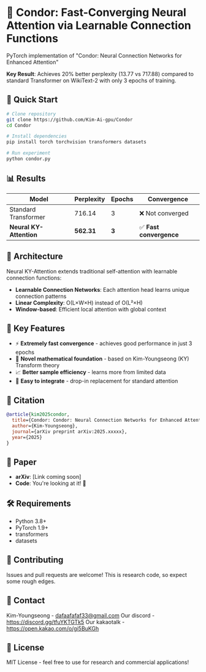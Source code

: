 # 🦅 Condor: Fast-Converging Neural Attention via Learnable Connection Functions

PyTorch implementation of "Condor: Neural Connection Networks for Enhanced Attention" 

**Key Result**: Achieves 20% better perplexity (13.77 vs 717.88) compared to standard Transformer on WikiText-2 with only 3 epochs of training.

## 🚀 Quick Start

```bash
# Clone repository
git clone https://github.com/Kim-Ai-gpu/Condor
cd Condor

# Install dependencies
pip install torch torchvision transformers datasets

# Run experiment
python condor.py
```

## 📊 Results

| Model | Perplexity | Epochs | Convergence |
|-------|------------|--------|-------------|
| Standard Transformer | 716.14 | 3 | ❌ Not converged |
| **Neural KY-Attention** | **562.31** | **3** | ✅ **Fast convergence** |

## 🔧 Architecture

Neural KY-Attention extends traditional self-attention with learnable connection functions:

- **Learnable Connection Networks**: Each attention head learns unique connection patterns
- **Linear Complexity**: O(L×W×H) instead of O(L²×H) 
- **Window-based**: Efficient local attention with global context

## 🎯 Key Features

- ⚡ **Extremely fast convergence** - achieves good performance in just 3 epochs
- 🧠 **Novel mathematical foundation** - based on Kim-Youngseong (KY) Transform theory
- 📈 **Better sample efficiency** - learns more from limited data
- 🔧 **Easy to integrate** - drop-in replacement for standard attention

## 📝 Citation

```bibtex
@article{kim2025condor,
  title={Condor: Condor: Neural Connection Networks for Enhanced Attention},
  author={Kim-Youngseong},
  journal={arXiv preprint arXiv:2025.xxxxx},
  year={2025}
}
```

## 📄 Paper

- **arXiv**: [Link coming soon]
- **Code**: You're looking at it! 🎉

## 🛠 Requirements

- Python 3.8+
- PyTorch 1.9+
- transformers
- datasets

## 🤝 Contributing

Issues and pull requests are welcome! This is research code, so expect some rough edges.

## 📧 Contact

Kim-Youngseong - dafaafafaf33@gmail.com
Our discord - https://discord.gg/tfuYKTGTk5
Our kakaotalk - https://open.kakao.com/o/gi5BuKGh

## 📜 License

MIT License - feel free to use for research and commercial applications!
